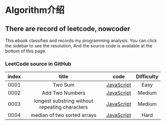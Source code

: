 # Algorithm介绍
## There are record of leetcode, nowcoder
This ebook classifies and records my programming analysis. You can click the sidebar to see
the resolution, And the source code is available at the bottom of this page.

### LeetCode source in GitHub
|  index  | title  |  code  |  Difficulty |
| :-----: | :----: | :----: | :---------: |
| 0001 | Two Sum | [JavaScript](https://github.com/runope/acm/blob/main/leetcode/0001-TwoSum.js) | Easy |
| 0002 | Add Two Numbers | [JavaScript](https://github.com/runope/acm/blob/main/leetcode/0002-addTwoNumbers.js) | Medium |
| 0003 | longest substring without repeating characters | [JavaScript](https://github.com/runope/acm/blob/main/leetcode/0003-longestSubstringWithoutRepeatingCharacters.js) | Medium |
| 0004 | median of two sorted arrays | [JavaScript](https://github.com/runope/acm/blob/main/leetcode/0004-medianOfTwoSortedArrays.js) | Hard |

